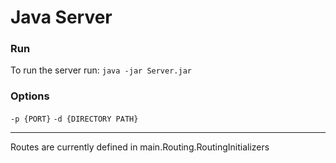 # Java Server

### Run
To run the server run:
`java -jar Server.jar`

### Options
`-p {PORT}`
`-d {DIRECTORY PATH}`

---

Routes are currently defined in main.Routing.RoutingInitializers
